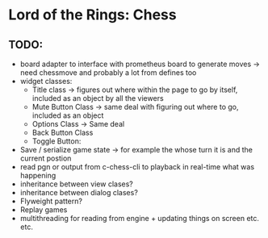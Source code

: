 # Lord of the Rings: Chess

## TODO:
- board adapter to interface with prometheus board to generate moves -> need chessmove and probably a lot from defines too
- widget classes:
  - Title class -> figures out where within the page to go by itself, included as an object by all the viewers
  - Mute Button Class -> same deal with figuring out where to go, included as an object
  - Options Class -> Same deal
  - Back Button Class
  - Toggle Button: 
- Save / serialize game state -> for example the whose turn it is and the current postion
- read pgn or output from c-chess-cli to playback in real-time what was happening
- inheritance between view clases?
- inheritance between dialog clases?
- Flyweight pattern?
- Replay games
- multithreading for reading from engine + updating things on screen etc. etc.